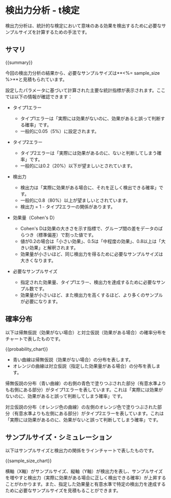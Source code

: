 # 検出力分析 - t検定

検出力分析は、統計的な検定において意味のある効果を検出するために必要なサンプルサイズを計算するための手法です。

## サマリ

{{summary}}

今回の検出力分析の結果から、必要なサンプルサイズは**<%= sample_size %>**と見積もられています。

設定したパラメータに基づいて計算された主要な統計指標が表示されます。ここでは以下の情報が確認できます：

* タイプ1エラー
  * タイプ1エラーは「実際には効果がないのに、効果があると誤って判断する確率」です。
  * 一般的に0.05（5%）に設定されます。

* タイプ2エラー
  * タイプ2エラーは「実際には効果があるのに、ないと判断してしまう確率」です。
  * 一般的には0.2（20%）以下が望ましいとされています。

* 検出力
  * 検出力は「実際に効果がある場合に、それを正しく検出できる確率」です。
  * 一般的に0.8（80%）以上が望ましいとされています。
  * 検出力 = 1 - タイプ2エラーの関係があります。

* 効果量（Cohen's D）
  * Cohen's Dは効果の大きさを示す指標で、グループ間の差をデータのばらつき（標準偏差）で割った値です。
  * 値が0.2の場合は「小さい効果」、0.5は「中程度の効果」、0.8以上は「大きい効果」と解釈されます。
  * 効果量が小さいほど、同じ検出力を得るために必要なサンプルサイズは大きくなります。

* 必要なサンプルサイズ
  * 指定された効果量、タイプ1エラー、検出力を達成するために必要なサンプル数です。
  * 効果量が小さいほど、また検出力を高くするほど、より多くのサンプルが必要になります。

## 確率分布

以下は帰無仮説（効果がない場合）と対立仮説（効果がある場合）の確率分布をチャートで表したものです。

{{probability_chart}}

- 青い曲線は帰無仮説（効果がない場合）の分布を表します。
- オレンジの曲線は対立仮説（指定した効果量がある場合）の分布を表します。

帰無仮説の分布（青い曲線）の右側の青色で塗りつぶされた部分（有意水準よりも右側にある部分）がタイプ1エラーを表しています。これは「実際には効果がないのに、効果があると誤って判断してしまう確率」です。

対立仮説の分布（オレンジ色の曲線）の左側のオレンジ色で塗りつぶされた部分（有意水準よりも左側にある部分）がタイプ2エラーを表しています。これは「実際には効果があるのに、効果がないと誤って判断してしまう確率」です。


## サンプルサイズ・シミュレーション

以下はサンプルサイズと検出力の関係をラインチャートで表したものです。

{{sample_size_chart}}

横軸（X軸）がサンプルサイズ、縦軸（Y軸）が検出力を表し、サンプルサイズを増やすと検出力（実際に効果がある場合に正しく検出できる確率）が上昇することがわかります。また、指定した効果量と有意水準で特定の検出力を達成するために必要なサンプルサイズを見積もることができます。